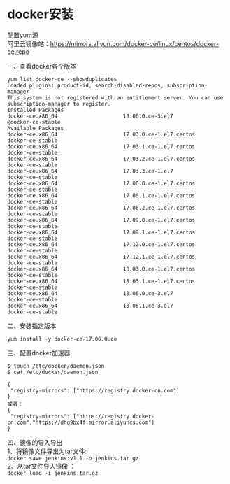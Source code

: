 docker安装
===========

配置yum源  
阿里云镜像站：https://mirrors.aliyun.com/docker-ce/linux/centos/docker-ce.repo  

一、查看docker各个版本  
```
yum list docker-ce --showduplicates
Loaded plugins: product-id, search-disabled-repos, subscription-manager
This system is not registered with an entitlement server. You can use subscription-manager to register.
Installed Packages
docker-ce.x86_64                     18.06.0.ce-3.el7                             @docker-ce-stable
Available Packages
docker-ce.x86_64                     17.03.0.ce-1.el7.centos                      docker-ce-stable 
docker-ce.x86_64                     17.03.1.ce-1.el7.centos                      docker-ce-stable 
docker-ce.x86_64                     17.03.2.ce-1.el7.centos                      docker-ce-stable 
docker-ce.x86_64                     17.03.3.ce-1.el7                             docker-ce-stable 
docker-ce.x86_64                     17.06.0.ce-1.el7.centos                      docker-ce-stable 
docker-ce.x86_64                     17.06.1.ce-1.el7.centos                      docker-ce-stable 
docker-ce.x86_64                     17.06.2.ce-1.el7.centos                      docker-ce-stable 
docker-ce.x86_64                     17.09.0.ce-1.el7.centos                      docker-ce-stable 
docker-ce.x86_64                     17.09.1.ce-1.el7.centos                      docker-ce-stable 
docker-ce.x86_64                     17.12.0.ce-1.el7.centos                      docker-ce-stable 
docker-ce.x86_64                     17.12.1.ce-1.el7.centos                      docker-ce-stable 
docker-ce.x86_64                     18.03.0.ce-1.el7.centos                      docker-ce-stable 
docker-ce.x86_64                     18.03.1.ce-1.el7.centos                      docker-ce-stable 
docker-ce.x86_64                     18.06.0.ce-3.el7                             docker-ce-stable 
docker-ce.x86_64                     18.06.1.ce-3.el7                             docker-ce-stable 
```  
二、安装指定版本  

``` yum install -y docker-ce-17.06.0.ce  ```  

三、配置docker加速器  
```
$ touch /etc/docker/daemon.json
$ cat /etc/docker/daemon.json

{
 "registry-mirrors": ["https://registry.docker-cn.com"]
}
或者：
{
 "registry-mirrors": ["https://registry.docker-cn.com","https://dhq9bx4f.mirror.aliyuncs.com"]
}
```  

四、镜像的导入导出  
1、将镜像文件导出为tar文件:  
``` docker save jenkins:v1.1 -o jenkins.tar.gz  ```  
2、从tar文件导入镜像 ：  
``` docker load -i jenkins.tar.gz ```  

